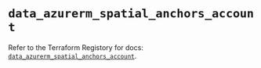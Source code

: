 # `data_azurerm_spatial_anchors_account`

Refer to the Terraform Registory for docs: [`data_azurerm_spatial_anchors_account`](https://registry.terraform.io/providers/hashicorp/azurerm/3.53.0/docs/data-sources/spatial_anchors_account).
